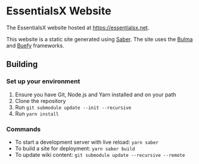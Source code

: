 # EssentialsX Website

The EssentialsX website hosted at https://essentialsx.net.

This website is a static site generated using [Saber](https://saber.egoist.dev/). The site uses the [Bulma](https://bulma.io) and [Buefy](https://buefy.org) frameworks.

## Building

### Set up your environment

1. Ensure you have Git, Node.js and Yarn installed and on your path
2. Clone the repository
3. Run `git submodule update --init --recursive`
4. Run `yarn install`

### Commands

- To start a development server with live reload: `yarn saber`
- To build a site for deployment: `yarn saber build`
- To update wiki content: `git submodule update --recursive --remote`

